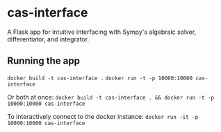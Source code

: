 # cas-interface

A Flask app for intuitive interfacing with Sympy's algebraic solver, differentiator, and integrator. 

## Running the app
``docker build -t cas-interface .``
``docker run -t -p 10000:10000 cas-interface``

Or both at once:
``docker build -t cas-interface . && docker run -t -p 10000:10000 cas-interface``

To interactively connect to the docker instance:
``docker run -it -p 10000:10000 cas-interface``

<!-- If no changes have been made: ``npm run app``. Otherwise, build from source and then run. -->

<!-- ## Building from source

- Clean the ``dist`` folder: ``npm run clean``
- Build: ``npm run build``

To run the whole build/run pipeline: ``npm run start`` -->

<!-- ## Setting up enviroments

- Install all required node modules: ``npm install``
- Python venv:
  - Make virtual environment: ``python3 -m venv venv``
  - Activate the virtual environment, this is different for linux/windows
    - Windows: ``venv\Scripts\activate.bat``
    - Linux: ``source venv/bin/activate``
  - Install requirements: ``pip install -r requirements.txt``
- Docker image:
  - If on windows, make sure the Docker Desktop app is running
  - Build the docker image: `docker-compose build`

## Using the Docker environment
To run the image:

- Create a container: `docker-compose up -d`
- Open the VS Code comment palette by pressing `ctrl+shift+p`
- Run the command `Dev Containers: Attach to Running Container`
- Select the container that you’ve just started

This should open a new VS Code window, which you will use to develop your code. When you are done:

- Ensure your changes are saved
- Close the Dev Container VS Code window
- In the terminal in the original VS Code window, run `docker-compose down` -->